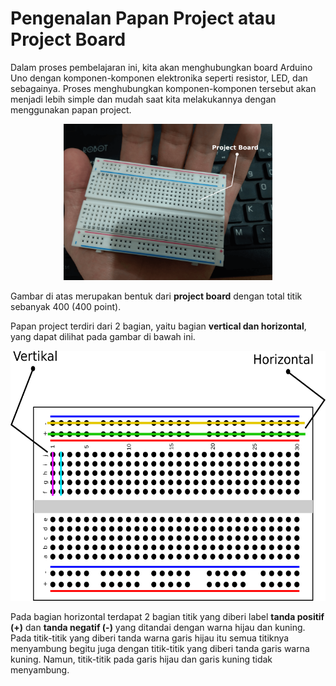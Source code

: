 # Pengenalan Papan Project atau Project Board

Dalam proses pembelajaran ini, kita akan menghubungkan board Arduino Uno dengan komponen-komponen elektronika seperti resistor, LED, dan sebagainya. Proses menghubungkan komponen-komponen tersebut akan menjadi lebih simple dan mudah saat kita melakukannya dengan menggunakan papan project.

<p align="center">
<img src="/Gambar/project-board.png" height="250">
</p>

Gambar di atas merupakan bentuk dari **project board** dengan total titik sebanyak 400 (400 point).

Papan project terdiri dari 2 bagian, yaitu bagian **vertical dan horizontal**, yang dapat dilihat pada gambar di bawah ini.

<p align="center">
<img src="/Gambar/project-board-2.png" height="400">
</p>

Pada bagian horizontal terdapat 2 bagian titik yang diberi label **tanda positif (+)** dan **tanda negatif (-)** yang ditandai dengan warna hijau dan kuning. Pada titik-titik yang diberi tanda warna garis hijau itu semua titiknya menyambung begitu juga dengan titik-titik yang diberi tanda garis warna kuning. Namun, titik-titik pada garis hijau dan garis kuning tidak menyambung.
